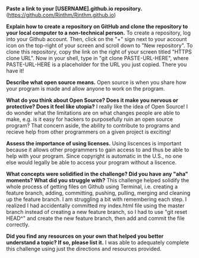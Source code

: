 **Paste a link to your [USERNAME].github.io repository.**
(https://github.com/Rinthm/Rinthm.github.io)

**Explain how to create a repository on GitHub and clone the repository to your local computer to a non-technical person.**
To create a repository, log into your Github account. Then, click on the "+" sign next to your account icon on the top-right of your screen and scroll down to "New repository". To clone this repository, copy the link on the right of your screen titled "HTTPS clone URL". Now in your shell, type in "git clone PASTE-URL-HERE", where PASTE-URL-HERE is a placeholder for the URL you just copied. There you have it!

**Describe what open source means.**
Open source is when you share how your program is made and allow anyone to work on the program.

**What do you think about Open Source? Does it make you nervous or protective? Does it feel like utopia?**
I really like the idea of Open Source! I do wonder what the limitations are on what changes people are able to make, e.g. is it easy for hackers to purposefully ruin an open source program? That concern aside, the ability to contribute to programs and recieve help from other programmers on a given project is exciting!

**Assess the importance of using licenses.**
Using liscences is important because it allows other programmers to gain access to and thus be able to help with your program. Since copyright is automatic in the U.S., no one else would legally be able to access your program without a liscence.

**What concepts were solidified in the challenge? Did you have any "aha" moments? What did you struggle with?**
This challenge helped solidify the whole process of getting files on Github using Terminal, i.e. creating a feature branch, adding, committing, pushing, pulling, merging and cleaning up the feature branch. I am struggling a bit with remembering each step. I realized I had accidentally committed my index.html file using the master branch instead of creating a new feature branch, so I had to use "git reset HEAD^" and create the new feature branch, then add and commit the file correctly.

**Did you find any resources on your own that helped you better understand a topic? If so, please list it.**
I was able to adequately complete this challenge using just the directions and resources provided.